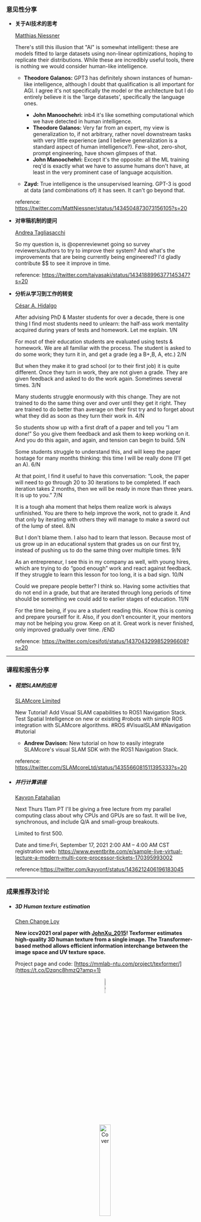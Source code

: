 ### 意见性分享
- **关于AI技术的思考**

  [Matthias Niessner](https://twitter.com/MattNiessner)
  
  There's still this illusion that "AI" is somewhat intelligent: these are models fitted to large datasets using non-linear optimizations, hoping to replicate their distributions. While these are incredibly useful tools, there is nothing we would consider human-like intelligence.
  
  - **Theodore Galanos:** GPT3 has definitely shown instances of human-like intelligence, although I doubt that qualification is all important for AGI. I agree it's not specifically the model or the architecture but I do entirely believe it is the 'large datasets',  specifically the language ones.
    - **John Manoochehri:** inb4 it's like something computational which we have detected in human intelligence.
    - **Theodore Galanos:** Very far from an expert, my view is generalization to, if not arbitrary, rather novel downstream tasks with very little experience (and I believe generalization is a standard aspect of human intelligence?). Few-shot, zero-shot, prompt engineering, have shown glimpses of that.
    - **John Manoochehri:** Except it's the opposite: all the ML training req'd is exactly what we have to assume humans don't have, at least in the very prominent case of language acquisition.
  
  - **Zayd:** True intelligence is the unsupervised learning. GPT-3 is good at data (and combinations of) it has seen. It can't go beyond that.

  reference: https://twitter.com/MattNiessner/status/1434504873073156105?s=20
  
- **对审稿机制的提问**

  [Andrea Tagliasacchi](https://twitter.com/taiyasaki)
  
  So my question is, is @openreviewnet going so survey reviewers/authors to try to improve their system? And what's the improvements that are being currently being engineered? I'd gladly contribute $$ to see it improve in time.
  
  reference: https://twitter.com/taiyasaki/status/1434188996377145347?s=20
  
- **分析从学习到工作的转变**

  [César A. Hidalgo](https://twitter.com/cesifoti)
  
  After advising PhD & Master students for over a decade, there is one thing I find most students need to unlearn: the half-ass work mentality acquired during years of tests and homework. Let me explain. 1/N
  
  For most of their education students are evaluated using tests & homework. We are all familiar with the process. The student is asked to do some work; they turn it in, and get a grade (eg a B+,B, A, etc.)  2/N
  
  But when they make it to grad school (or to their first job) it is quite different. Once they turn in work, they are not given a grade. They are given feedback and asked to do the work again. Sometimes several times. 3/N
  
  Many students struggle enormously with this change. They are not trained to do the same thing over and over until they get it right. They are trained to do better than average on their first try and to forget about what they did as soon as they turn their work in. 4/N
  
  So students show up with a first draft of a paper and tell you “I am done!” So you give them feedback and ask them to keep working on it. And you do this again, and again, and tension can begin to build. 5/N
  
  Some students struggle to understand this, and will keep the paper hostage for many months thinking: this time I will be really done (I'll get an A). 6/N
  
  At that point, I find it useful to have this conversation: “Look, the paper will need to go through 20 to 30 iterations to be completed. If each iteration takes 2 months, then we will be ready in more than three years. It is up to you.” 7/N

  It is a tough aha moment that helps them realize work is always unfinished. You are there to help improve the work, not to grade it. And that only by iterating with others they will manage to make a sword out of the lump of steel. 8/N
  
  But I don't blame them. I also had to learn that lesson. Because most of us grow up in an educational system that grades us on our first try, instead of pushing us to do the same thing over multiple times. 9/N
  
  As an entrepreneur, I see this in my company as well, with young hires, which are trying to do “good enough” work and react against feedback. If they struggle to learn this lesson for too long, it is a bad sign. 10/N
  
  Could we prepare people better? I think so. Having some activities that do not end in a grade, but that are iterated through long periods of time should be something we could add to earlier stages of education. 11/N
  
  For the time being, if you are a student reading this. Know this is coming and prepare yourself for it. Also, if you don't encounter it, your mentors may not be helping you grow. Keep on at it. Great work is never finished, only improved gradually over time. /END
  
  reference: https://twitter.com/cesifoti/status/1437043299852996608?s=20
  
***
### 课程和报告分享
- ##### 视觉SLAM的应用

  [SLAMcore Limited](https://twitter.com/SLAMcoreLtd)
  
  New Tutorial! Add Visual SLAM capabilities to ROS1 Navigation Stack. Test Spatial Intelligence on new or existing #robots with simple ROS integration with SLAMcore algorithms. #ROS #VisualSLAM #Navigation #tutorial
  
  - **Andrew Davison:** New tutorial on how to easily integrate SLAMcore's visual SLAM SDK with the ROS1 Navigation Stack.

  reference: https://twitter.com/SLAMcoreLtd/status/1435566081511395333?s=20


- ##### 并行计算讲座

  [Kayvon Fatahalian](https://twitter.com/kayvonf)
  
  Next Thurs 11am PT I'll be giving a free lecture from my parallel computing class about why CPUs and GPUs are so fast. It will be live, synchronous, and include Q/A and small-group breakouts. 

  Limited to first 500.
  
  Date and time:Fri, September 17, 2021 2:00 AM – 4:00 AM CST
  registration web: https://www.eventbrite.com/e/sample-live-virtual-lecture-a-modern-multi-core-processor-tickets-170395993002

  reference:https://twitter.com/kayvonf/status/1436212406196183045
  
  
***
### 成果推荐及讨论
- ##### 3D Human texture estimation

  [Chen Change Loy](https://twitter.com/ccloy)

  **New iccv2021 oral paper with [JohnXu_2015](https://twitter.com/JohnXu_2015)!  Texformer estimates high-quality 3D human texture from a single image. The    Transformer-based method allows efficient information interchange between the image space and UV texture space.**

    Project page and code: [https://mmlab-ntu.com/project/texformer/](https://t.co/Dzqnc8hmzQ?amp=1)

   <div align=center><img src="https://www.mmlab-ntu.com/project/texformer/img/ex1_in.png" alt="Cover" width="10%"/></div>

   <div align=center><img src="https://www.mmlab-ntu.com/project/texformer/img/ex1.gif" alt="Cover" width="25%"/></div>  
   
   reference: https://twitter.com/ccloy/status/1435192176577695746

- ##### Robot of Boston Dynamics

  [Boston Dynamics](https://twitter.com/BostonDynamics)
  
  **Our partners at @UKAEAofficial and @CreatecCumbria brought Spot** to @SellafieldLtd to demonstrate how Spot can automate nuclear inspections, support decommissioning, and reduce risk for people in hazardous environments. Watch the full video: https://www.youtube.com/watch?v=hmDQTYNlG4c&ab_channel=Createc
  
  reference: https://twitter.com/BostonDynamics/status/1435589380438102019?s=20
  
- ##### Facial Editing

  [Ziwei Liu](https://twitter.com/liuziwei7)

  Our ICCV2021 paper "Talk-to-Edit: Fine-Grained Facial Editing via Dialog": 

  Website: [https://mmlab-ntu.com/project/talkedit/…](https://t.co/LR9EvT6WB6?amp=1) 

  Code: [https://github.com/yumingj/Talk-to-Edit…](https://t.co/j8GnBPavMt?amp=1) 

  Fine-grained attribute manipulation through interactive dialog.  

  CelebA-Dialog, a large-scale visual-language facial editing dataset.

  <div align=center><img src="https://pbs.twimg.com/media/E-5E3VWVQA40bWl?format=jpg&name=large" alt="Cover" width="75%"/></div>



  reference:https://twitter.com/liuziwei7/status/1436161234781421578
  
- ##### Fast Volume Rendering

  [Daqi Lin](https://twitter.com/DaqiLin)
  
  I'm excited to share our SIGGRAPH Asia 2021 paper Fast Volume Rendering with Spatiotemporal Reservoir Resampling (Volumetric ReSTIR). This a collaboration between Utah Graphics Lab @cem_yuksel and NVIDIA @_cwyman_. We introduce fast volume rendering with spatiotemporal reservoir resampling to achieve low-noise, interactive volumetric path tracing in complex scenes with arbitrary dynamic lighting, volumetric emission, and volume animations.
  
  <div align=center><img src="https://pbs.twimg.com/media/E-973L5VIAE6jmG?format=jpg&name=large" alt="Cover" width="75%"/></div>
  
  Project Webpage: https://dqlin.xyz/pubs/2021-sa-VOR/
  
  reference: https://twitter.com/DaqiLin/status/1436503002265710593?s=20

- ##### HyperNeRF

  [Keunhong Park](https://twitter.com/KeunhongP)
  
  **Our code for HyperNeRF is now available!**
  
  Like Nerfies, we've included a Colab demo so that you can try out a basic version of our method right in your browser.
  
  We’ve enhanced the dataset processing Colab--it can now handle non-face sequences out of the box. Try it out on various scenes! Like before, the demo is limited by the lower-end GPUs and TPUs available through Colab. Check out the repository for instructions on how to train a fully-featured model on your own machines.
  
  Project Page: https://hypernerf.github.io/
  
  Github: https://github.com/google/hypernerf
  
  reference: https://twitter.com/KeunhongP/status/1436505902387843072?s=20
  
- ##### 3D reconstruction engine

  [EveryPoint](https://twitter.com/EveryPointIO)
  
  Smash through Apple's 5 meter LiDAR limit! How did we do it? Our fusion 3D reconstruction engine leverages both photo based and LiDAR based processing. This is essential for capturing architectural exteriors. View it on Sketchfab: https://sketchfab.com/3d-models/salems-riverfront-carousel-building-ca2fdcf32a48475b8066fd6cbb358869
  
  reference: https://twitter.com/EveryPointIO/status/1436391883870142464?s=20
